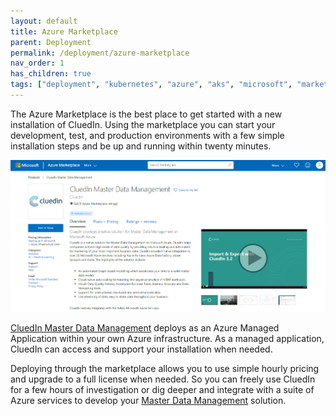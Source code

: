 ```yaml
---
layout: default
title: Azure Marketplace
parent: Deployment
permalink: /deployment/azure-marketplace
nav_order: 1
has_children: true
tags: ["deployment", "kubernetes", "azure", "aks", "microsoft", "marketplace", "azure-marketplace"]
---
```


The Azure Marketplace is the best place to get started with a new installation of CluedIn.
Using the marketplace you can start your development, test, and production environments with a few simple installation steps and be up and running within twenty minutes.

![CluedIn on the Azure Marketplace](../../assets/images/ama/marketplace.png)

[CluedIn Master Data Management] deploys as an Azure Managed Application within your own Azure infrastructure. As a managed application, CluedIn can access and support your installation when needed.

Deploying through the marketplace allows you to use simple hourly pricing and upgrade to a full license when needed. So you can freely use CluedIn for a few hours of investigation or dig deeper
and integrate with a suite of Azure services to develop your [Master Data Management] solution.

[CluedIn Master Data Management]: https://azuremarketplace.microsoft.com/en-gb/marketplace/apps/cluedin.azurecluedin?tab=Overview
[Master Data Management]: https://docs.microsoft.com/en-us/azure/architecture/reference-architectures/data/cluedin
